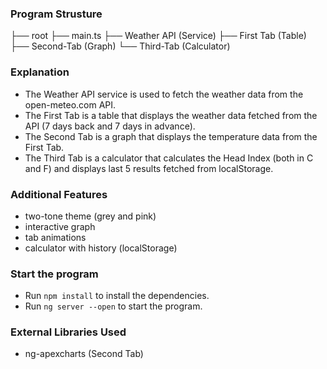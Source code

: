 ### Program Strusture

├── root 
├── main.ts
    ├── Weather API (Service)
    ├── First Tab (Table)
    ├── Second-Tab (Graph)
    └── Third-Tab (Calculator)

### Explanation

- The Weather API service is used to fetch the weather data from the open-meteo.com API.
- The First Tab is a table that displays the weather data fetched from the API (7 days back and 7 days in advance).
- The Second Tab is a graph that displays the temperature data from the First Tab.
- The Third Tab is a calculator that calculates the Head Index (both in C and F) and displays last 5 results fetched from localStorage.

### Additional Features
- two-tone theme (grey and pink)
- interactive graph
- tab animations
- calculator with history (localStorage)

### Start the program
- Run `npm install` to install the dependencies.
- Run `ng server --open` to start the program.

### External Libraries Used
- ng-apexcharts (Second Tab)
